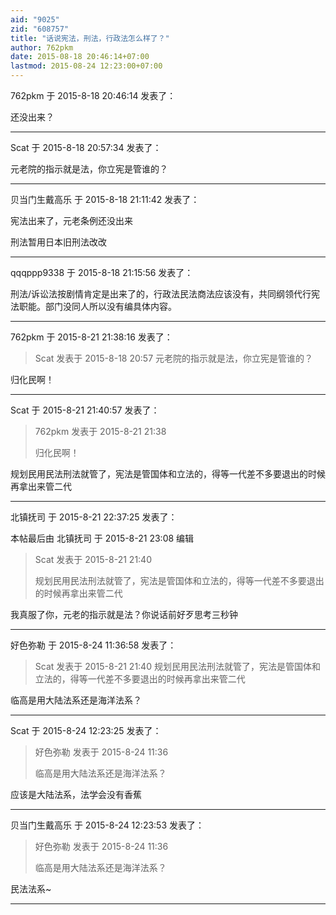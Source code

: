 ```yaml
---
aid: "9025"
zid: "608757"
title: "话说宪法，刑法，行政法怎么样了？"
author: 762pkm
date: 2015-08-18 20:46:14+07:00
lastmod: 2015-08-24 12:23:00+07:00
---
```


762pkm 于 2015-8-18 20:46:14 发表了：

还没出来？

---

Scat 于 2015-8-18 20:57:34 发表了：

元老院的指示就是法，你立宪是管谁的？

---

贝当门生戴高乐 于 2015-8-18 21:11:42 发表了：

宪法出来了，元老条例还没出来

刑法暂用日本旧刑法改改

---

qqqppp9338 于 2015-8-18 21:15:56 发表了：

刑法/诉讼法按剧情肯定是出来了的，行政法民法商法应该没有，共同纲领代行宪法职能。部门没同人所以没有编具体内容。

---

762pkm 于 2015-8-21 21:38:16 发表了：

> Scat 发表于 2015-8-18 20:57 元老院的指示就是法，你立宪是管谁的？

归化民啊！

---

Scat 于 2015-8-21 21:40:57 发表了：

> 762pkm 发表于 2015-8-21 21:38
>
> 归化民啊！

规划民用民法刑法就管了，宪法是管国体和立法的，得等一代差不多要退出的时候再拿出来管二代

---

北镇抚司 于 2015-8-21 22:37:25 发表了：

本帖最后由 北镇抚司 于 2015-8-21 23:08 编辑

> Scat 发表于 2015-8-21 21:40
>
> 规划民用民法刑法就管了，宪法是管国体和立法的，得等一代差不多要退出的时候再拿出来管二代

我真服了你，元老的指示就是法？你说话前好歹思考三秒钟

---

好色弥勒 于 2015-8-24 11:36:58 发表了：

> Scat 发表于 2015-8-21 21:40 规划民用民法刑法就管了，宪法是管国体和立法的，得等一代差不多要退出的时候再拿出来管二代

临高是用大陆法系还是海洋法系？

---

Scat 于 2015-8-24 12:23:25 发表了：

> 好色弥勒 发表于 2015-8-24 11:36
>
> 临高是用大陆法系还是海洋法系？

应该是大陆法系，法学会没有香蕉

---

贝当门生戴高乐 于 2015-8-24 12:23:53 发表了：

> 好色弥勒 发表于 2015-8-24 11:36
>
> 临高是用大陆法系还是海洋法系？

民法法系~

---

